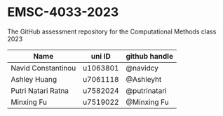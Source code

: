 # EMSC-4033-2023
The GitHub assessment repository for the Computational Methods class 2023


| Name  | uni ID | github handle |
| ------------- | ------------- | ------------- |
| Navid Constantinou | u1063801  | @navidcy |
| Ashley Huang | u7061118 | @Ashleyht |
| Putri Natari Ratna | u7582024 | @putrinatari |
| Minxing Fu | u7519022 | @Minxing Fu |